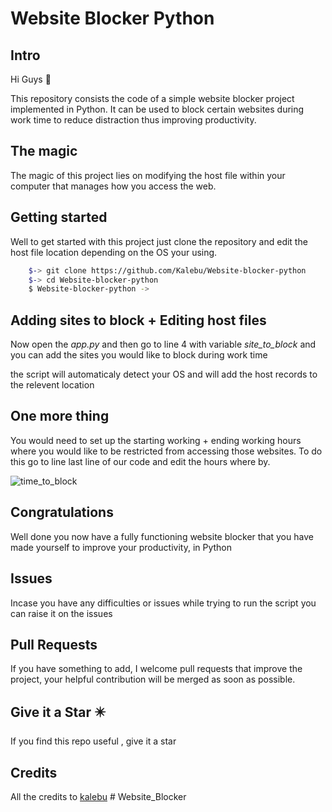 # Website Blocker Python


Intro 
------------

Hi Guys 👋 

This repository consists the code of a simple website blocker project implemented in Python. It can be used to block certain websites during work time to reduce distraction thus improving productivity.


The magic 
--------------

The magic of this project lies on modifying the host file within your 
computer that manages how you access the web.

Getting started 
---------------------

Well to get started with this project just clone the repository 
and edit the host file location depending on the OS your using.

```bash
    $-> git clone https://github.com/Kalebu/Website-blocker-python
    $-> cd Website-blocker-python
    $ Website-blocker-python ->
```

Adding sites to block + Editing host files 
------------------------------------------------

Now open the *app.py* and then go to line 4 with variable *site_to_block*
and you can add the sites you would like to block during work time


the script will automaticaly detect your OS and will add the host records to the relevent location

One more thing 
-------------------

You would need to set up the starting working + ending working hours where you would like to be restricted from accessing those websites.
To do this go to line last line of our code and edit the hours where by.

![time_to_block](./time_to_block.png)

Congratulations 
--------------------

Well done you now have a fully functioning website blocker that you have made yourself to improve your productivity, in Python 

Issues 
-----------

Incase you have any difficulties or issues while trying to run the script
you can raise it on the issues 

Pull Requests
----------------

If you have something to add, I welcome pull requests that improve the project, your helpful contribution will be merged as soon as possible.


Give it a Star ✴️
--------------------
If you find this repo useful , give it a star

Credits
-----------
All the credits to [kalebu](https://github.com/Kalebu)
#   W e b s i t e _ B l o c k e r  
 